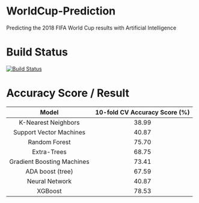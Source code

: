 # WorldCup-Prediction
Predicting the 2018 FIFA World Cup results with Artificial Intelligence

# Build Status
[![Build Status](https://travis-ci.org/VIVelev/WorldCup-Prediction.svg?branch=master)](https://travis-ci.org/VIVelev/WorldCup-Prediction)

# Accuracy Score / Result

|           Model          |10-fold CV Accuracy Score (%)|
|:------------------------:|:---------------------------:|
|K-Nearest Neighbors       |38.99|
|Support Vector Machines   |40.87|
|Random Forest             |75.70|
|Extra-Trees               |68.75|
|Gradient Boosting Machines|73.41|
|ADA boost (tree)          |67.59|
|Neural Network            |40.87|
|XGBoost                   |78.53|